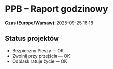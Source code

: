# PPB – Raport godzinowy
**Czas (Europe/Warsaw):** 2025-09-25 16:18

## Status projektów
- Bezpieczny Pieszy — OK
- Zwolnij przy przejściu — OK
- Odblask ratuje życie — OK

